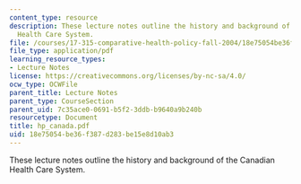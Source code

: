 ```yaml
---
content_type: resource
description: These lecture notes outline the history and background of the Canadian
  Health Care System.
file: /courses/17-315-comparative-health-policy-fall-2004/18e75054be36f387d283be15e8d10ab3_hp_canada.pdf
file_type: application/pdf
learning_resource_types:
- Lecture Notes
license: https://creativecommons.org/licenses/by-nc-sa/4.0/
ocw_type: OCWFile
parent_title: Lecture Notes
parent_type: CourseSection
parent_uid: 7c35ace0-0691-b5f2-3ddb-b9640a9b240b
resourcetype: Document
title: hp_canada.pdf
uid: 18e75054-be36-f387-d283-be15e8d10ab3
---
```

These lecture notes outline the history and background of the Canadian Health Care System.